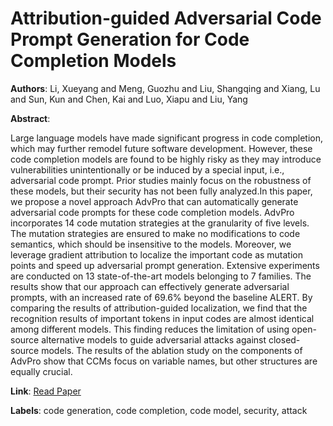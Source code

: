 # Attribution-guided Adversarial Code Prompt Generation for Code Completion Models

**Authors**: Li, Xueyang and Meng, Guozhu and Liu, Shangqing and Xiang, Lu and Sun, Kun and Chen, Kai and Luo, Xiapu and Liu, Yang

**Abstract**:

Large language models have made significant progress in code completion, which may further remodel future software development. However, these code completion models are found to be highly risky as they may introduce vulnerabilities unintentionally or be induced by a special input, i.e., adversarial code prompt. Prior studies mainly focus on the robustness of these models, but their security has not been fully analyzed.In this paper, we propose a novel approach AdvPro that can automatically generate adversarial code prompts for these code completion models. AdvPro incorporates 14 code mutation strategies at the granularity of five levels. The mutation strategies are ensured to make no modifications to code semantics, which should be insensitive to the models. Moreover, we leverage gradient attribution to localize the important code as mutation points and speed up adversarial prompt generation. Extensive experiments are conducted on 13 state-of-the-art models belonging to 7 families. The results show that our approach can effectively generate adversarial prompts, with an increased rate of 69.6\% beyond the baseline ALERT. By comparing the results of attribution-guided localization, we find that the recognition results of important tokens in input codes are almost identical among different models. This finding reduces the limitation of using open-source alternative models to guide adversarial attacks against closed-source models. The results of the ablation study on the components of AdvPro show that CCMs focus on variable names, but other structures are equally crucial.

**Link**: [Read Paper](https://doi.org/10.1145/3691620.3695517)

**Labels**: code generation, code completion, code model, security, attack
